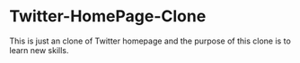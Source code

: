 # Twitter-HomePage-Clone


This is just an clone of Twitter homepage and the purpose of this clone is to learn new skills.
